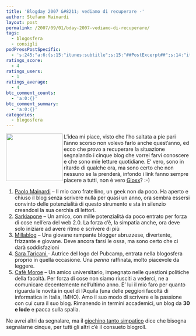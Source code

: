 ```yaml
---
title: 'Blogday 2007 &#8211; vediamo di recuperare -'
author: Stefano Mainardi
layout: post
permalink: /2007/09/01/bday-2007-vediamo-di-recuperare/
tags:
  - blogosfera
  - consigli
podPressPostSpecific:
  - 's:245:"a:6:{s:15:"itunes:subtitle";s:15:"##PostExcerpt##";s:14:"itunes:summary";s:15:"##PostExcerpt##";s:15:"itunes:keywords";s:17:"##WordPressCats##";s:13:"itunes:author";s:10:"##Global##";s:15:"itunes:explicit";s:2:"No";s:12:"itunes:block";s:2:"No";}";'
ratings_score:
  - 4
ratings_users:
  - 1
ratings_average:
  - 4
btc_comment_counts:
  - 'a:0:{}'
btc_comment_summary:
  - 'a:0:{}'
categories:
  - blogosfera
---
```

<img src="http://www.blogday.org/images/badge_green.gif" align="left" height="130" width="155" />L&#8217;idea mi piace, visto che l&#8217;ho saltata a pie pari l&#8217;anno scorso non volevo farlo anche quest&#8217;anno, ed ecco che provo a recuperare la situazione segnalando i cinque blog che vorrei farvi conoscere e che sono mie letture quotidiane. E&#8217; vero, sono in ritardo di qualche ora, ma sono certo che non nessuno se la prenderà, infondo i link fanno sempre piacere a tutti, non è vero [Gioxx][1]? :-)

1.  [Paolo Mainardi][2] &#8211; Il mio caro fratellino, un geek non da poco. Ha aperto e chiuso il blog senza scrivere nulla per quasi un anno, ora sembra essersi convinto delle potenzialità di questo strumento e sta in silenzio creandosi la sua cerchia di lettori.
2.  [Sarkiapone][3] &#8211; Un amico, con mille potenzialità da poco entrato per forza di cose nell&#8217;era del web 2.0. La forza c&#8217;è, la simpatia anche, ora deve solo iniziare ad avere ritmo e scrivere di più
3.  [Millablog][4] &#8211; Una giovane rampante blogger abruzzese, divertente, frizzante e giovane. Deve ancora farsi le ossa, ma sono certo che ci darà soddisfazioni
4.  [Sara Taricani ][5]- Autrice del logo del Pubcamp, entrata nella blogosfera proprio in quella occasione. Una *penna* raffinata, molto piacevole da leggere.
5.  [Cafè Moroe][6] &#8211; Un amico universitario, impegnato nelle questioni politiche della facoltà. Per forza di cose non siamo riusciti a vederci, ne a comunicare decentemente nell&#8217;ultimo anno. E&#8217; lui il mio faro per quanto riguarda le novità in quel di l&#8217;Aquila (una delle peggiori facoltà di informatica in Italia, IMHO). Amo il suo modo di scrivere e la passione con cui cura il suo blog. Rimanendo in termini accademici, un blog da **30 e lode** e pacca sulla spalla.

Ne avrei altri da segnalare, ma il [giochino tanto simpatico][7] dice che bisogna segnalarne cinque, per tutti gli altri c&#8217;è il consueto blogroll.

 [1]: http://gioxx.org/2007/08/29/guida-galattica-per-autoreferenziali/
 [2]: http://www.mainardipaolo.org
 [3]: http://www.sarkiapone.net
 [4]: http://www.millablog.net
 [5]: http://www.sarataricani.com
 [6]: http://www.pablomoroe.com/blog
 [7]: http://www.blogday.org/
